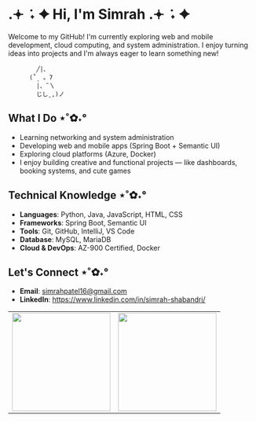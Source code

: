 # .𖥔 ݁ ˖ ✦ Hi, I'm Simrah .𖥔 ݁ ˖ ✦ 
Welcome to my GitHub!
I'm currently exploring web and mobile development, cloud computing, and system administration. I enjoy turning ideas into projects and I'm always eager to learn something new!

            ╱|、
          (˚ˎ 。7  
            |、˜〵          
            じしˍ,)ノ            
## What I Do ⋆˚✿˖°
- Learning networking and system administration 
- Developing web and mobile apps (Spring Boot + Semantic UI)
- Exploring cloud platforms (Azure, Docker)
- I enjoy building creative and functional projects — like dashboards, booking systems, and cute games 

## Technical Knowledge ⋆˚✿˖°
- **Languages**: Python, Java, JavaScript, HTML, CSS
- **Frameworks**: Spring Boot, Semantic UI
- **Tools**: Git, GitHub, IntelliJ, VS Code
- **Database**: MySQL, MariaDB
- **Cloud & DevOps**: AZ-900 Certified, Docker 

 ## Let's Connect ⋆˚✿˖°
 - **Email**: simrahpatel16@gmail.com
 - **LinkedIn**: https://www.linkedin.com/in/simrah-shabandri/ 
<table style="border: none;">
  <tr>
    <td style="border: none;">
      <img src="https://github-readme-stats.vercel.app/api?username=SimrahRuqiya&show_icons=true&theme=material-palenight&hide_border=true&bg_color=00000000" height="200px"/>
    </td>
    <td style="border: none;">
      <img src="https://github-readme-stats.vercel.app/api/top-langs/?username=SimrahRuqiya&layout=compact&theme=material-palenight&hide_border=true&bg_color=00000000" height="200px"/>
    </td>
  </tr>
</table>
